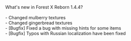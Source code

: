 What's new in Forest X Reborn 1.4.4?<br />
<br /> - Changed mulberry textures
<br /> - Changed gingerbread textures
<br /> - [Bugfix] Fixed a bug with missing hints for some items
<br /> - [Bugfix] Typos with Russian localization have been fixed


